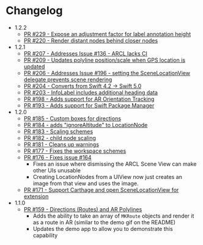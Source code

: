 # Changelog
- 1.2.2
   - [PR #229 - Expose an adjustment factor for label annotation height](https://github.com/ProjectDent/ARKit-CoreLocation/pull/229)
   - [PR #220 - Render distant nodes behind closer nodes ](https://github.com/ProjectDent/ARKit-CoreLocation/pull/220)
- 1.2.1
    - [PR #207 - Addresses Issue #136 - ARCL lacks CI ](https://github.com/ProjectDent/ARKit-CoreLocation/pull/207)
    - [PR #209 - Updates polyline position/scale when GPS location is updated](https://github.com/ProjectDent/ARKit-CoreLocation/pull/209)
    - [PR #206 - Addresses Issue #196 - setting the SceneLocationView delegate prevents scene rendering](https://github.com/ProjectDent/ARKit-CoreLocation/pull/206)
    - [PR #204 - Converts from Swift 4.2 -> Swift 5.0](https://github.com/ProjectDent/ARKit-CoreLocation/pull/204)
    - [PR #203 - InfoLabel includes additional heading data](https://github.com/ProjectDent/ARKit-CoreLocation/pull/203)
    - [PR #198 - Adds support for AR Orientation Tracking](https://github.com/ProjectDent/ARKit-CoreLocation/pull/198)
    - [PR #193 - Adds support for Swift Package Manager](https://github.com/ProjectDent/ARKit-CoreLocation/pull/193)
- 1.2.0 
    - [PR #185 - Custom boxes for directions](https://github.com/ProjectDent/ARKit-CoreLocation/pull/185/files)
    - [PR #184 - adds "ignoreAltitude" to LocationNode](https://github.com/ProjectDent/ARKit-CoreLocation/pull/184)
    - [PR #183 - Scaling schemes](https://github.com/ProjectDent/ARKit-CoreLocation/pull/183)
    - [PR #182 - child node scaling](https://github.com/ProjectDent/ARKit-CoreLocation/pull/182)
    - [PR #181 - Cleans up warnings](https://github.com/ProjectDent/ARKit-CoreLocation/pull/181)
    - [PR #177 - Fixes the workspace schemes](https://github.com/ProjectDent/ARKit-CoreLocation/pull/177)
    - [PR #176 - Fixes issue #164](https://github.com/ProjectDent/ARKit-CoreLocation/pull/176)
        - Fixes an issue where dismissing the ARCL Scene View can make other UIs unusable
        - Creating LocationNodes from a UIView now just creates an image from that view and uses the image.
    - [PR #171 - Support Carthage and open SceneLocationView for extension](https://github.com/ProjectDent/ARKit-CoreLocation/pull/171)
- 1.1.0
    - [PR #159 - Directions (Routes) and AR Polylines](https://github.com/ProjectDent/ARKit-CoreLocation/pull/159)
        - Adds the ability to take an array of `MKRoute` objects and render it as a route in AR (similar to the demo gif on the README)
        - Updates the demo app to allow you to demonstrate this capability
